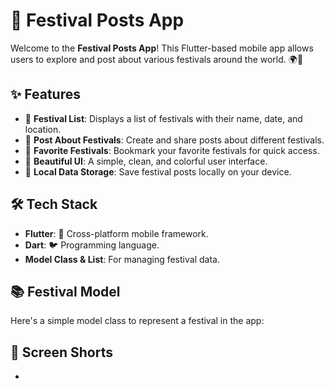 # 🎉 Festival Posts App

Welcome to the **Festival Posts App**! This Flutter-based mobile app allows users to explore and post about various festivals around the world. 🌍🎊 

## ✨ Features

- 📜 **Festival List**: Displays a list of festivals with their name, date, and location.
- 💬 **Post About Festivals**: Create and share posts about different festivals.
- 🌟 **Favorite Festivals**: Bookmark your favorite festivals for quick access.
- 🎨 **Beautiful UI**: A simple, clean, and colorful user interface.
- 💾 **Local Data Storage**: Save festival posts locally on your device.



## 🛠️ Tech Stack

- **Flutter**: 💙 Cross-platform mobile framework.
- **Dart**: 🐦 Programming language.
- **Model Class & List**: For managing festival data.

## 📚 Festival Model

Here's a simple model class to represent a festival in the app:


## 📸 Screen Shorts 

-




